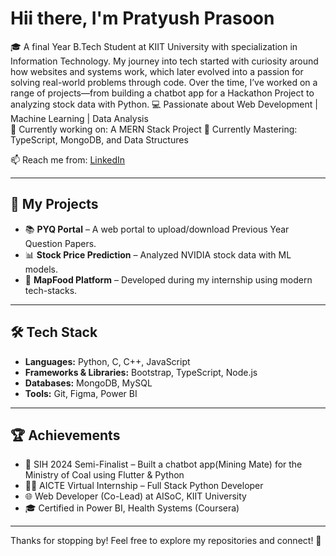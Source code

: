 # Hii there, I'm Pratyush Prasoon

🎓 A final Year B.Tech Student at KIIT University with specialization in Information Technology. My journey into tech started with curiosity around how websites and systems work, which later evolved into a passion for solving real-world problems through code. Over the time, I’ve worked on a range of projects—from building a chatbot app for a Hackathon Project to analyzing stock data with Python.
💻 Passionate about Web Development | Machine Learning | Data Analysis  
🔭 Currently working on: A MERN Stack Project 
🌱 Currently Mastering: TypeScript, MongoDB, and Data Structures 

📫 Reach me from: [LinkedIn](https://www.linkedin.com/in/pratyushpra) 

---

## 🚀 My Projects
- 📚 **PYQ Portal** – A web portal to upload/download Previous Year Question Papers.
- 📊 **Stock Price Prediction** – Analyzed NVIDIA stock data with ML models.
- 🛒 **MapFood Platform** – Developed during my internship using modern tech-stacks.
---

## 🛠️ Tech Stack
- **Languages:** Python, C, C++, JavaScript
- **Frameworks & Libraries:** Bootstrap, TypeScript, Node.js 
- **Databases:** MongoDB, MySQL  
- **Tools:** Git, Figma, Power BI

---

## 🏆 Achievements
- 🥈 SIH 2024 Semi-Finalist – Built a chatbot app(Mining Mate) for the Ministry of Coal using Flutter & Python 
- 👨‍💻 AICTE Virtual Internship – Full Stack Python Developer  
- 🌐 Web Developer (Co-Lead) at AISoC, KIIT University 
- 🎓 Certified in Power BI, Health Systems (Coursera)

---

Thanks for stopping by! Feel free to explore my repositories and connect! 🚀
